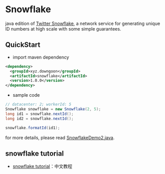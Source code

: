 # Snowflake

java edition of [Twitter Snowflake](https://github.com/twitter/snowflake), a network service for generating unique ID numbers at high scale with some simple guarantees.

## QuickStart

- import maven dependency

``` xml
<dependency>
  <groupId>xyz.downgoon</groupId>
  <artifactId>snowflake</artifactId>
  <version>1.0.0</version>
</dependency>
```

- sample code

``` java
// datacenter: 2; workerId: 5
Snowflake snowflake = new Snowflake(2, 5);
long id1 = snowflake.nextId();
long id2 = snowflake.nextId();

snowflake.formatId(id1);
```

for more details, please read [SnowflakeDemo2.java](../src/test/java/xyz/downgoon/snowflake/SnowflakeDemo2.java).

## snowflake tutorial

- [snowflake tutorial](SnowflakeTutorial_zh_CN.md)：中文教程
